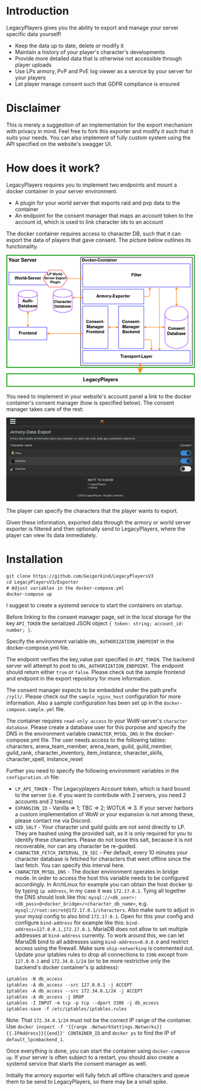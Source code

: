 # Introduction
LegacyPlayers gives you the ability to export and manage your server specific data yourself!
* Keep the data up to date, delete or modify it
* Maintain a history of your player's character's developments
* Provide more detailed data that is otherwise not accessible through player uploads
* Use LPs armory, PvP and PvE log viewer as a service by your server for your players
* Let player manage consent such that GDPR compliance is ensured

# Disclaimer
This is merely a suggestion of an implementation for the export mechanism with privacy in mind.
Feel free to fork this exporter and modify it such that it suits your needs. You can also implement
of fully custom system using the API specified on the website's swagger UI.

# How does it work?
LegacyPlayers requires you to implement two endpoints and mount a docker container in your server environment.
* A plugin for your world server that exports raid and pvp data to the container
* An endpoint for the consent manager that maps an account token to the account id, which is used to link
character ids to an account

The docker container requires access to character DB, such that it can export the data of players that gave
consent. The picture below outlines its functionality.

![LP-Export-Functionality](LP-Export-Functionality.png)

You need to implement in your website's account panel a link to the docker container's consent manager
(how is specified below). The consent manager takes care of the rest:  

![ConsentManager](ConsentManager.png)

The player can specify the characters that the player wants to export.

Given these information, exported data through the armory or world server exporter is filtered
and then optionally send to LegacyPlayers, where the player can view its data immediately. 

# Installation
```shell script
git clone https://github.com/Geigerkind/LegacyPlayersV3
cd LegacyPlayersV3/Exporter
# Adjust variables in the docker-compose.yml
docker-compose up
```
I suggest to create a systemd service to start the containers on startup.  

Before linking to the consent manager page, set in the local storage for the key `API_TOKEN` the
serialized JSON object `{ token: string; account_id: number; }`.

Specify the environment variable `URL_AUTHORIZATION_ENDPOINT` in the docker-compose.yml file.

The endpoint verifies the key,value pair specified in `API_TOKEN`. The backend server will attempt to
post to `URL_AUTHORIZATION_ENDPOINT`. The endpoint should return either 
`true` or `false`. Please check out the sample frontend and endpoint in the export repository for more
information.

The consent manager expects to be embedded under the path prefix `/rpll/`. Please check out the `sample_nginx_host` configuration for more information.
Also a sample configuration has been set up in the `docker-compose.sample.yml` file.

The container requires `read-only access` to your WoW-server's `character database`. Please 
create a database user for this purpose and specify the DNS in the environment variable 
`CHARACTER_MYSQL_DNS` in the docker-compose.yml file.
The user needs access to the following tables: characters, arena_team_member, arena_team, guild, guild_member, guild_rank, character_inventory, item_instance,
character_skills, character_spell, instance_reset

Further you need to specify the following environment variables in the `configuration.sh` file:
* `LP_API_TOKEN` - The Legacyplayers Account token, which is hard bound to the server (i.e. if you want to contribute with 2 servers, you need 2 accounts and 2 tokens)
* `EXPANSION_ID` - Vanilla => 1; TBC => 2; WOTLK => 3. If your server harbors a custom implementation 
of WoW or your expansion is not among these, please contact me via Discord.
* `UID_SALT` - Your character und guild guids are not send directly to LP. They are hashed 
using the provided salt, as it is only required for you to identify these characters. Please 
do not loose this salt, because it is not recoverable, nor can any character be re-guided.
* `CHARACTER_FETCH_INTERVAL_IN_SEC` - Per default, every 10 minutes your character database is fetched
for characters that went offline since the last fetch. You can specify this interval here.
* `CHARACTER_MYSQL_DNS` - The docker environment operates in bridge mode. In order to access the host 
this variable needs to be configured accordingly. In ArchLinux for example you can obtain the host 
docker ip by typing `ip address`, in my case it was `172.17.0.1`. Tying all together the DNS should look 
like this: `mysql://<db_user>:<db_pass>@<docker_bridge>/<character_db_name>`, e.g. `mysql://root:secret@172.17.0.1/characters`. 
Also make sure to adjust in your mysql config to also bind `172.17.0.1`. Open for this your config and configure
`bind-address` for example like this: `bind-address=127.0.0.1,172.17.0.1`. MariaDB does not allow to set
multiple addresses at `bind-address` currently. To work around this, we can let MariaDB bind to all addresses 
using `bind-address=0.0.0.0` and restrict access using the firewall. Make sure `skip-networking` is commented 
out. Update your iptables rules to drop all connections to `3306` except from `127.0.0.1` and `172.34.0.1/24`
(or to be more restrictive only the backend's docker container's ip address): 
```shell script
iptables -N db_access
iptables -A db_access --src 127.0.0.1 -j ACCEPT
iptables -A db_access --src 172.34.0.1/24 -j ACCEPT
iptables -A db_access -j DROP
iptables -I INPUT -m tcp -p tcp --dport 3306 -j db_access
iptables-save -f /etc/iptables/iptables.rules
```
Note: That `172.34.0.1/24` must not be the correct IP range of the container.
Use `docker inspect -f '{{range .NetworkSettings.Networks}}{{.IPAddress}}{{end}}' CONTAINER_ID` and `docker ps` to find the IP of `default_lpcmbackend_1`.

Once everything is done, you can start the container using `docker-compose up`. If your 
server is often subject to a restart, you should also create a systemd service that starts 
the consent manager as well. 

Initially the armory exporter will fully fetch all offline characters and queue them to be 
send to LegacyPlayers, so there may be a small spike. 